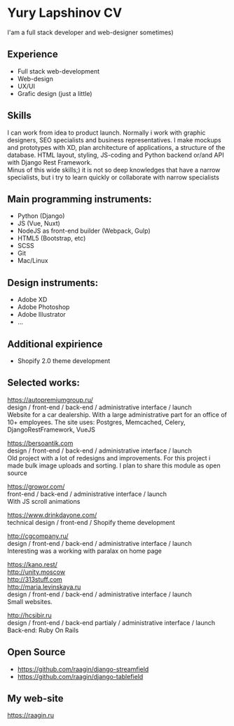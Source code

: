 # Yury Lapshinov CV  

I'am a full stack developer and web-designer sometimes)

## Experience
- Full stack web-development
- Web-design
- UX/UI
- Grafic design (just a little)

## Skills
I can work from idea to product launch.
Normally i work with graphic designers, SEO specialists and business representatives. 
I make mockups and prototypes with XD, plan architecture of applications, a structure of the database. 
HTML layout, styling, JS-coding and Python backend or/and API with Django Rest Framework.  
Minus of this wide skills;) it is not so deep knowledges that have a narrow specialists,
but i try to learn quickly or collaborate with narrow specialists

## Main programming instruments: 
- Python (Django)
- JS (Vue, Nuxt)
- NodeJS as front-end builder (Webpack, Gulp)
- HTML5 (Bootstrap, etc)
- SCSS
- Git
- Mac/Linux

## Design instruments:
- Adobe XD
- Adobe Photoshop
- Adobe Illustrator
- ...

## Additional expirience
- Shopify 2.0 theme development

## Selected works:
https://autopremiumgroup.ru/   
design / front-end / back-end / administrative interface / launch  
Website for a car dealership. With a large administrative part for an office of 10+ employees.
The site uses: Postgres, Memcached, Celery, DjangoRestFramework, VueJS

https://bersoantik.com  
design / front-end / back-end / administrative interface / launch  
Old project with a lot of redesigns and improvements. For this project i made
bulk image uploads and sorting. I plan to share this module as open source

https://growor.com/  
front-end / back-end / administrative interface / launch  
With JS scroll animations

https://www.drinkdayone.com/  
technical design / front-end / Shopify theme development

http://cgcompany.ru/   
design / front-end / back-end / administrative interface / launch  
Interesting was a working with paralax on home page

https://kano.rest/  
http://unity.moscow   
http://313stuff.com   
http://maria.levinskaya.ru   
design / front-end / back-end / administrative interface / launch  
Small websites.

http://hcsibir.ru  
design / front-end / back-end partialy / administrative interface / launch  
Back-end: Ruby On Rails

## Open Source
- https://github.com/raagin/django-streamfield
- https://github.com/raagin/django-tablefield

## My web-site
https://raagin.ru


